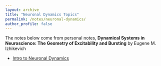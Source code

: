 ```yaml
---
layout: archive
title: "Neuronal Dynamics Topics"
permalink: /notes/neuronal-dynamics/
author_profile: false
---
```

The notes below come from personal notes, **Dynamical Systems in Neuroscience: The Geometry of Excitability and Bursting** by Eugene M. Izhikevich

- [Intro to Neuronal Dynamics](intro2ND.md)
